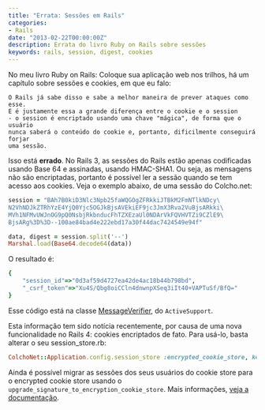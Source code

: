 ```yaml
---
title: "Errata: Sessões em Rails"
categories:
- Rails
date: "2013-02-22T00:00:00Z"
description: Errata do livro Ruby on Rails sobre sessões
keywords: rails, session, digest, cookies
---
```



No meu livro Ruby on Rails: Coloque sua aplicação web nos trilhos, há um
capítulo sobre sessões e cookies, em que eu falo:

    O Rails já sabe disso e sabe a melhor maneira de prever ataques como esse.
    E é justamente essa a grande diferença entre o cookie e o session
    - o session é encriptado usando uma chave "mágica", de forma que o usuário
    nunca saberá o conteúdo do cookie e, portanto, dificilmente conseguirá forjar
    uma sessão.

Isso está **errado**. No Rails 3, as sessões do Rails estão apenas codificadas
usando Base 64 e assinadas, usando HMAC-SHA1. Ou seja, as mensagens não são
encriptadas, portanto é possível ler a sessão quando se tem acesso aos cookies.
Veja o exemplo abaixo, de uma sessão do Colcho.net:

```ruby
session = "BAh7B0kiD3Nlc3Npb25faWQGOgZFRkkiJTBkM2FmNTlkNDcy\
N2VhNDJkZTRhYzE4YjQ0Yjc5OGJkBjsAVEkiEF9jc3JmX3Rva2VuBjsARkki\
MVh1NFMvUWJnOG9pQ0NsbjRkbnducFhTZXEzaUl0NDArVkFQVHVTZi9CZlE9\
BjsARg%3D%3D--100ae84bad4e222ebd17a30f44dac7424549e94f"

data, digest = session.split('--')
Marshal.load(Base64.decode64(data))
```

O resultado é:

```ruby
{
    "session_id"=>"0d3af59d4727ea42de4ac18b44b798bd",
    "_csrf_token"=>"Xu4S/Qbg8oiCCln4dnwnpXSeq3iIt40+VAPTuSf/BfQ="
}
```

Esse código está na classe [MessageVerifier](https://github.com/rails/rails/blob/3-2-stable/activesupport/lib/active_support/message_verifier.rb#L40-L50), do `ActiveSupport`.

Esta informação tem sido notícia recentemente, por causa de uma nova
funcionalidade no Rails 4: cookies encriptados de fato. Para usá-lo, basta
alterar o seu session_store.rb:

```ruby
ColchoNet::Application.config.session_store :encrypted_cookie_store, key: '_colcho_net_session'
```

Ainda é possível migrar as sessões dos seus usuários do cookie store para
o encrypted cookie store usando o `upgrade_signature_to_encryption_cookie_store`.
Mais informações, [veja a documentação](http://edgeguides.rubyonrails.org/upgrading_ruby_on_rails.html#action-pack).
